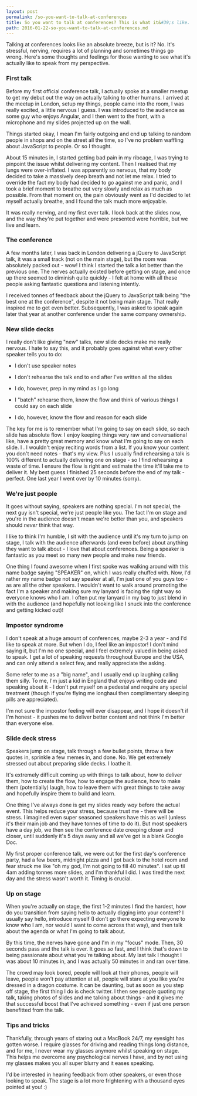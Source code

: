 ```yaml
---
layout: post
permalink: /so-you-want-to-talk-at-conferences
title: So you want to talk at conferences? This is what it&#39;s like.
path: 2016-01-22-so-you-want-to-talk-at-conferences.md
---
```


Talking at conferences looks like an absolute breeze, but is it? No. It's stressful, nerving, requires a lot of planning and sometimes things go wrong. Here's some thoughts and feelings for those wanting to see what it's actually like to speak from my perspective.

### First talk

Before my first official conference talk, I actually spoke at a smaller meetup to get my debut out the way on actually talking to other humans. I arrived at the meetup in London, setup my things, people came into the room, I was really excited, a little nervous I guess. I was introduced to the audience as some guy who enjoys Angular, and I then went to the front, with a microphone and my slides projected up on the wall.

Things started okay, I mean I'm fairly outgoing and end up talking to random people in shops and on the street all the time, so I've no problem waffling about JavaScript to people. Or so I thought.

About 15 minutes in, I started getting bad pain in my ribcage, I was trying to pinpoint the issue whilst delivering my content. Then I realised that my lungs were over-inflated. I was apparently so nervous, that my body decided to take a massively deep breath and not let me relax. I tried to override the fact my body had decided to go against me and panic, and I took a brief moment to breathe out very slowly and relax as much as possible. From that moment on, the pain obviously went as I'd decided to let myself actually breathe, and I found the talk much more enjoyable.

It was really nerving, and my first ever talk. I look back at the slides now, and the way they're put together and were presented were horrible, but we live and learn.

### The conference

A few months later, I was back in London delivering a jQuery to JavaScript talk, it was a small track (not on the main stage), but the room was absolutely packed out - wow! I think I started the talk a lot better than the previous one. The nerves actually existed before getting on stage, and once up there seemed to diminish quite quickly - I felt at home with all these people asking fantastic questions and listening intently.

I received tonnes of feedback about the jQuery to JavaScript talk being "the best one at the conference", despite it not being main stage. That really inspired me to get even better. Subsequently, I was asked to speak again later that year at another conference under the same company ownership.

### New slide decks

I really don't like giving "new" talks, new slide decks make me really nervous. I hate to say this, and it probably goes against what every other speaker tells you to do:

* I don't use speaker notes
* I don't rehearse the talk end to end after I've written all the slides

* I do, however, prep in my mind as I go long
* I "batch" rehearse them, know the flow and think of various things I could say on each slide
* I do, however, know the flow and reason for each slide

The key for me is to remember what I'm going to say on each slide, so each slide has absolute flow. I enjoy keeping things very raw and conversational like, have a pretty great memory and know what I'm going to say on each slide. I . I wouldn't enjoy reciting words from a list. If you know your content you don't need notes - that's my view. Plus I usually find rehearsing a talk is 100% different to actually delivering one on stage - so I find rehearsing a waste of time. I ensure the flow is right and estimate the time it'll take me to deliver it. My best guess I finished 25 seconds before the end of my talk - perfect. One last year I went over by 10 minutes (sorry).

### We're just people

It goes without saying, speakers are nothing special. I'm not special, the next guy isn't special, we're just people like you. The fact I'm on stage and you're in the audience doesn't mean we're better than you, and speakers should _never_ think that way.

I like to think I'm humble, I sit with the audience until it's my turn to jump on stage, I talk with the audience afterwards (and even before) about anything they want to talk about - I love that about conferences. Being a speaker is fantastic as you meet so many new people and make new friends.

One thing I found awesome when I first spoke was walking around with this name badge saying "SPEAKER" on, which I was really chuffed with. Now, I'd rather my name badge not say speaker at all, I'm just one of you guys too - as are all the other speakers. I wouldn't want to walk around promoting the fact I'm a speaker and making sure my lanyard is facing the right way so everyone knows who I am. I often put my lanyard in my bag to just blend in with the audience (and hopefully not looking like I snuck into the conference and getting kicked out)!

### Impostor syndrome

I don't speak at a huge amount of conferences, maybe 2-3 a year - and I'd like to speak at more. But when I do, I feel like an impostor! I don't mind saying it, but I'm no one special, and I feel extremely valued in being asked to speak. I get a lot of speaking requests throughout Europe and the USA, and can only attend a select few, and really appreciate the asking.

Some refer to me as a "big name", and I usually end up laughing calling them silly. To me, I'm just a kid in England that enjoys writing code and speaking about it - I don't put myself on a pedestal and require any special treatment (though if you're flying me longhaul then complimentary sleeping pills are appreciated).

I'm not sure the impostor feeling will ever disappear, and I hope it doesn't if I'm honest - it pushes me to deliver better content and not think I'm better than everyone else.

### Slide deck stress

Speakers jump on stage, talk through a few bullet points, throw a few quotes in, sprinkle a few memes in, and done. No. We get extremely stressed out about preparing slide decks. I loathe it.

It's extremely difficult coming up with things to talk about, how to deliver them, how to create the flow, how to engage the audience, how to make them (potentially) laugh, how to leave them with great things to take away and hopefully inspire them to build and learn.

One thing I've always done is get my slides ready _way_ before the actual event. This helps reduce your stress, because trust me - there will be stress. I imagined even super seasoned speakers have this as well (unless it's their main job and they have tonnes of time to do it). But most speakers have a day job, we then see the conference date creeping closer and closer, until suddenly it's 5 days away and all we've got is a blank Google Doc. 

My first proper conference talk, we were out for the first day's conference party, had a few beers, midnight pizza and I got back to the hotel room and fear struck me like "oh my god, I'm not going to fill 40 minutes". I sat up til 4am adding tonnes more slides, and I'm thankful I did. I was tired the next day and the stress wasn't worth it. Timing is crucial.

### Up on stage

When you're actually on stage, the first 1-2 minutes I find the hardest, how do you transition from saying hello to actually digging into your content? I usually say hello, introduce myself (I don't go there expecting everyone to know who I am, nor would I want to come across that way), and then talk about the agenda or what I'm going to talk about.

By this time, the nerves have gone and I'm in my "focus" mode. Then, 30 seconds pass and the talk is over. It goes _so_ fast, and I think that's down to being passionate about what you're talking about. My last talk I thought I was about 10 minutes in, and I was actually 50 minutes in and ran over time.

The crowd may look bored, people will look at their phones, people will leave, people won't pay attention at all, people will stare at you like you're dressed in a dragon costume. It can be daunting, but as soon as you step off stage, the first thing I do is check twitter. I then see people quoting my talk, taking photos of slides and me talking about things - and it gives me that successful boost that I've achieved something - even if just one person benefitted from the talk.

### Tips and tricks

Thankfully, through years of staring out a MacBook 24/7, my eyesight has gotten worse. I require glasses for driving and reading things long distance, and for me, I never wear my glasses anymore whilst speaking on stage. This helps me overcome any psychological nerves I have, and by not using my glasses makes you all super blurry and it eases speaking.

I'd be interested in hearing feedback from other speakers, or even those looking to speak. The stage is a lot more frightening with a thousand eyes pointed at you! :)
